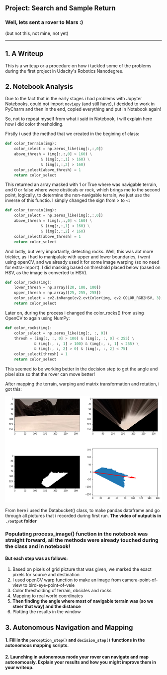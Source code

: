 ## Project: Search and Sample Return
### Well, lets sent a rover to Mars :)
(but not this, not mine, not yet)

---

[image1]: ./output/cordinate_transformation.png
## 1. A Writeup

This is a writeup or a procedure on how i tackled some of the problems during the first project in Udacity's Robotics Nanodegree. 

## 2. Notebook Analysis
Due to the fact that in the early stages i had problems with Jupyter Notebooks, could not import `moviepy` (and still have), i decided to work in PyCharm and then in the end, copied everything and put in Notebook again!

So, not to repeat myself from what i said in Notebook, i will explain here how i did color thresholding.

Firstly i used the method that we created in the begining of class:
```python
def color_terrain(img):
    color_select = np.zeros_like(img[:,:,0])
    above_thresh = (img[:,:,0] > 160) \
                & (img[:,:,1] > 160) \
                & (img[:,:,2] > 160)
    color_select[above_thresh] = 1
    return color_select
```

This returned an array masked with 1 or True where was navigable terrain, and 0 or false where were obsticals or rock, which brings me to the second point, logically, to determine the non-navigable terrain, we just use the inverse of this functio. I simply changed the sign from > to <:  
```python
def color_terrain(img):
    color_select = np.zeros_like(img[:,:,0])
    above_thresh = (img[:,:,0] < 160) \
                & (img[:,:,1] < 160) \
                & (img[:,:,2] < 160)
    color_select[above_thresh] = 1
    return color_select
```
And lastly, but very importantly, detecting rocks.
Well, this was abt more trickier, as i had to manipulate with upper and lower boundaries, i went using openCV, and we already used it for some image warping (so no need for extra-import). I did masking based on threshold placed below (based on HSV, as the image is converted to HSV).
```python
def color_rocks(img):
    lower_thresh = np.array([20, 100, 100])
    upper_thresh = np.array([25, 255, 255])
    color_select = cv2.inRange(cv2.cvtColor(img, cv2.COLOR_RGB2HSV, 3), lower_thresh, upper_thresh)
    return color_select
```

Later on, during the process i changed the color_rocks() from using OpenCV to again using NumPy:

```python
def color_rocks(img):
    color_select = np.zeros_like(img[:, :, 0])
    thresh = (img[:, :, 0] > 100) & (img[:, :, 0] < 255) \
             & (img[:, :, 1] > 100) & (img[:, :, 1] < 255) \
             & (img[:, :, 2] > 0) & (img[:, :, 2] < 75)
    color_select[thresh] = 1
    return color_select
```

This seemed to be working better in the decision step to get the angle and pixel size so that the rover can move better!

After mapping the terrain, warping and matrix transformation and rotation, i got this:


![alt text][image1]

From here i used the Databucket() class, to make pandas dataframe and go through all pictures that i recorded during first run.
**The video of output is in `./output` folder**

### Populating process_image() function in the notebook was straight forward, all the methods were already touched during the class and in notebook!



#### But each step was as follows:

1. Based on pixels of grid picture that was given, we marked the exact pixels for source and destination
2. I used openCV warp function to make an image from camera-point-of-view to bird-eye-point-of-veie
3. Color thresholding of terrain, obsicles and rocks
4. Mapping to real world coordinates
5. **Then finding the angle where most of navigable terrain was (so we steer that way) and the distance**
6. Plotting the results in the window




## 3. Autonomous Navigation and Mapping

#### 1. Fill in the `perception_step()` and `decision_step()`  functions in the autonomous mapping scripts.




#### 2. Launching in autonomous mode your rover can navigate and map autonomously.  Explain your results and how you might improve them in your writeup.  

